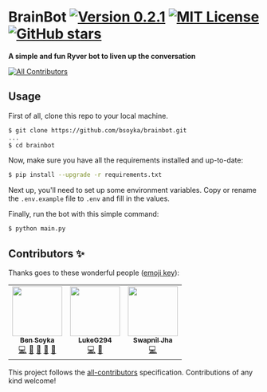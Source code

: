 # BrainBot [![Version 0.2.1](https://img.shields.io/badge/version-0.2.1-orange)][release] [![MIT License](https://img.shields.io/badge/license-MIT-green)][license] [![GitHub stars](https://img.shields.io/github/stars/bsoyka/brainbot?style=social)][stars]

**A simple and fun Ryver bot to liven up the conversation**

<!-- ALL-CONTRIBUTORS-BADGE:START - Do not remove or modify this section -->
[![All Contributors](https://img.shields.io/badge/all_contributors-3-orange.svg?style=flat-square)](#contributors-)
<!-- ALL-CONTRIBUTORS-BADGE:END -->

## Usage
First of all, clone this repo to your local machine.

```sh
$ git clone https://github.com/bsoyka/brainbot.git
...
$ cd brainbot
```

Now, make sure you have all the requirements installed and up-to-date:

```sh
$ pip install --upgrade -r requirements.txt
```

Next up, you'll need to set up some environment variables. Copy or rename the `.env.example` file to `.env` and fill in the values.

Finally, run the bot with this simple command:

```sh
$ python main.py
```

[license]: https://github.com/bsoyka/brainbot/blob/master/LICENSE
[release]: https://github.com/bsoyka/brainbot/releases/tag/v0.2.1
[stars]: https://github.com/bsoyka/brainbot/stargazers

## Contributors ✨

Thanks goes to these wonderful people ([emoji key](https://allcontributors.org/docs/en/emoji-key)):

<!-- ALL-CONTRIBUTORS-LIST:START - Do not remove or modify this section -->
<!-- prettier-ignore-start -->
<!-- markdownlint-disable -->
<table>
  <tr>
    <td align="center"><a href="http://bsoyka.me"><img src="https://avatars0.githubusercontent.com/u/37779854?v=4" width="100px;" alt=""/><br /><sub><b>Ben Soyka</b></sub></a><br /><a href="https://github.com/bsoyka/brainbot/commits?author=bsoyka" title="Code">💻</a> <a href="#ideas-bsoyka" title="Ideas, Planning, & Feedback">🤔</a> <a href="https://github.com/bsoyka/brainbot/commits?author=bsoyka" title="Documentation">📖</a> <a href="#maintenance-bsoyka" title="Maintenance">🚧</a> <a href="https://github.com/bsoyka/brainbot/pulls?q=is%3Apr+reviewed-by%3Absoyka" title="Reviewed Pull Requests">👀</a></td>
    <td align="center"><a href="https://github.com/LukeG294"><img src="https://avatars3.githubusercontent.com/u/62516707?v=4" width="100px;" alt=""/><br /><sub><b>LukeG294</b></sub></a><br /><a href="https://github.com/bsoyka/brainbot/commits?author=LukeG294" title="Code">💻</a> <a href="#ideas-LukeG294" title="Ideas, Planning, & Feedback">🤔</a></td>
    <td align="center"><a href="https://www.linkedin.com/in/swapniljha001"><img src="https://avatars0.githubusercontent.com/u/11735419?v=4" width="100px;" alt=""/><br /><sub><b>Swapnil Jha</b></sub></a><br /><a href="https://github.com/bsoyka/brainbot/commits?author=swapniljha001" title="Code">💻</a></td>
  </tr>
</table>

<!-- markdownlint-enable -->
<!-- prettier-ignore-end -->
<!-- ALL-CONTRIBUTORS-LIST:END -->

This project follows the [all-contributors](https://github.com/all-contributors/all-contributors) specification. Contributions of any kind welcome!

